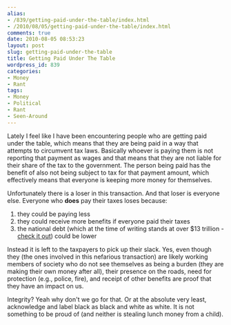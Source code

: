 ```yaml
---
alias:
- /839/getting-paid-under-the-table/index.html
- /2010/08/05/getting-paid-under-the-table/index.html
comments: true
date: 2010-08-05 08:53:23
layout: post
slug: getting-paid-under-the-table
title: Getting Paid Under The Table
wordpress_id: 839
categories:
- Money
- Rant
tags:
- Money
- Political
- Rant
- Seen-Around
---
```


Lately I feel like I have been encountering people who are getting paid under the table, which means that they are being paid in a way that attempts to circumvent tax laws.  Basically whoever is paying them is not reporting that payment as wages and that means that they are not liable for their share of the tax to the government.  The person being paid has the benefit of also not being subject to tax for that payment amount, which effectively means that everyone is keeping more money for themselves.

Unfortunately there is a loser in this transaction.  And that loser is everyone else.  Everyone who **does** pay their taxes loses because:

  1. they could be paying less
  2. they could receive more benefits if everyone paid their taxes
  3. the national debt (which at the time of writing stands at over $13 trillion - [check it out](http://www.brillig.com/debt_clock/)) could be lower


Instead it is left to the taxpayers to pick up their slack.  Yes, even though they (the ones involved in this nefarious transaction) are likely working members of society who do not see themselves as being a burden (they are making their own money after all), their presence on the roads, need for protection (e.g., police, fire), and receipt of other benefits are proof that they have an impact on us.

Integrity?  Yeah why don't we go for that.  Or at the absolute very least, acknowledge and label black as black and white as white.  It is not something to be proud of (and neither is stealing lunch money from a child).
